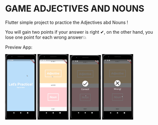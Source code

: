 # GAME ADJECTIVES AND NOUNS

Flutter simple project to practice the Adjectives abd Nouns !

You will gain two points if your answer is right ✔, on the other hand, you lose one point for each wrong answer💥

Preview App:


<img src="screen1.png" width="100">

<img src="screen2.png" width="100">

<img src="screen3.png" width="100">

<img src="screen4.png" width="100">
